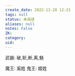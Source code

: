 ```yaml
---
create_date: 2022-11-28 12:21
tags: null
status: 未阅读 
aliases: null
notes: False
ZK: 
category: 
uid: 
---
```


武器: 破,斩,断,离,魅

魔王: 奚姓
鬼王: 姬姓
